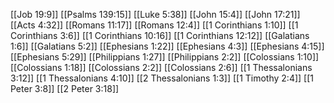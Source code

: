 [[Job 19:9]]
[[Psalms 139:15]]
[[Luke 5:38]]
[[John 15:4]]
[[John 17:21]]
[[Acts 4:32]]
[[Romans 11:17]]
[[Romans 12:4]]
[[1 Corinthians 1:10]]
[[1 Corinthians 3:6]]
[[1 Corinthians 10:16]]
[[1 Corinthians 12:12]]
[[Galatians 1:6]]
[[Galatians 5:2]]
[[Ephesians 1:22]]
[[Ephesians 4:3]]
[[Ephesians 4:15]]
[[Ephesians 5:29]]
[[Philippians 1:27]]
[[Philippians 2:2]]
[[Colossians 1:10]]
[[Colossians 1:18]]
[[Colossians 2:2]]
[[Colossians 2:6]]
[[1 Thessalonians 3:12]]
[[1 Thessalonians 4:10]]
[[2 Thessalonians 1:3]]
[[1 Timothy 2:4]]
[[1 Peter 3:8]]
[[2 Peter 3:18]]
